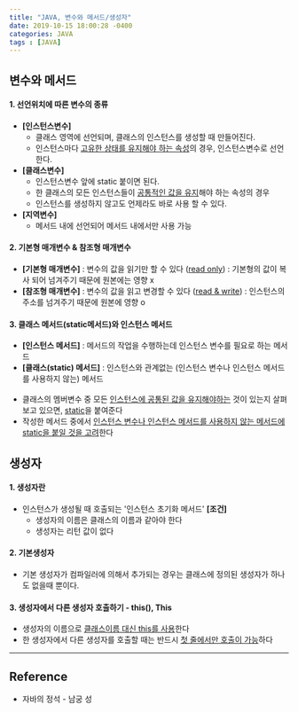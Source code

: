 ```yaml
---
title: "JAVA, 변수와 메서드/생성자"
date: 2019-10-15 18:00:28 -0400
categories: JAVA
tags : [JAVA]
---
```

## 변수와 메서드
#### 1. 선언위치에 따른 변수의 종류
 - <b>[인스턴스변수]</b>
    - 클래스 영역에 선언되며, 클래스의 인스턴스를 생성할 때 만들어진다.
    - 인스턴스마다 <u>고유한 상태를 유지해야 하는 속성</u>의 경우, 인스턴스변수로 선언한다.
 - <b>[클래스변수]</b>
    - 인스턴스변수 앞에 static 붙이면 된다.
    - 한 클래스의 모든 인스턴스들이 <u>공통적인 값을 유지</u>해야 하는 속성의 경우
    - 인스턴스를 생성하지 않고도 언제라도 바로 사용 할 수 있다.
  - <b>[지역변수]</b>
    - 메서드 내에 선언되어 메서드 내에서만 사용 가능

#### 2. 기본형 매개변수 & 참조형 매개변수
- <b>[기본형 매개변수]</b>
: 변수의 값을 읽기만 할 수 있다 (<u>read only</u>)
: 기본형의 값이 복사 되어 넘겨주기 때문에 원본에는 영향 x
- <b>[참조형 매개변수]</b> : 변수의 값을 읽고 변경할 수 있다 (<u>read & write</u>)
: 인스턴스의 주소를 넘겨주기 때문에 원본에 영향 o

#### 3. 클래스 메서드(static메서드)와 인스턴스 메서드
- <b>[인스턴스 메서드]</b>
: 메서드의 작업을 수행하는데 인스턴스 변수를 필요로 하는 메서드
- <b>[클래스(static) 메서드]</b>
: 인스턴스와 관계없는 (인스턴스 변수나 인스턴스 메서드를 사용하지 않는) 메서드
<br><br>
- 클래스의 멤버변수 중 모든 <u>인스턴스에 공통된 값을 유지해야하는</u> 것이 있는지 살펴 보고 있으면, <u>static</u>을 붙여준다
- 작성한 메서드 중에서 <u>인스턴스 변수나 인스턴스 메서드를 사용하지 않는 메서드에 static을 붙일 것을 고려</u>한다

## 생성자
#### 1. 생성자란
- 인스턴스가 생성될 때 호출되는 '인스턴스 초기화 메서드'
<b>[조건]</b>
  - 생성자의 이름은 클래스의 이름과 같아야 한다
  - 생성자는 리턴 값이 없다

#### 2. 기본생성자
- 기본 생성자가 컴파일러에 의해서 추가되는 경우는 클래스에 정의된 생성자가 하나도 없을때 뿐이다.

#### 3. 생성자에서 다른 생성자 호출하기 - this(), This
- 생성자의 이름으로 <u>클래스이름 대신 this를 사용</u>한다
- 한 생성자에서 다른 생성자를 호출할 때는 반드시 <u>첫 줄에서만 호출이 가능</u>하다


---
## Reference

- 자바의 정석 - 남궁 성
